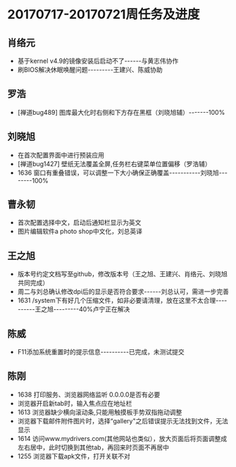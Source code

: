 # 20170717-20170721周任务及进度

## 肖络元
  - 基于kernel v4.9的镜像安装后启动不了------与黄志伟协作
  - 刷BIOS解决休眠唤醒问题---------王建兴、陈威协助

## 罗浩
  - [禅道bug489] 图库最大化时右侧和下方存在黑框（刘晓旭辅）-------100%

## 刘晓旭
  - 在首次配置界面中进行预装应用
  - [禅道bug1427] 壁纸无法覆盖全屏,任务栏右键菜单位置偏移（罗浩辅）
  - 1636 窗口有重叠错误，可以调整一下大小确保正确覆盖-----------刘晓旭--------100%

## 曹永韧
  - 首次配置选择中文，启动后通知栏显示为英文
  - 图片编辑软件a photo shop中文化，刘总英译

## 王之旭
  - 版本号约定文档写至github，修改版本号（王之旭、王建兴、肖络元、刘晓旭共同完成）
  - 周二与刘总确认修改dpi后的显示是否符合要求------刘总认可，需进一步完善
  - 1631 /system下有好几个压缩文件，如非必要请清理，放在这里不太合理----------王之旭---------40%卢宁正在解决

## 陈威
  - F11添加系统重置时的提示信息----------已完成，未测试提交

## 陈刚
  - 1638 打印服务、浏览器网络监听 0.0.0.0是否有必要
  - 浏览器开启新tab时，输入焦点应在地址栏
  - 1613 浏览器缺少横向滚动条,只能用触摸板手势双指拖动调整
  - 浏览器下载邮件附件图片时，选择“gallery"之后错误提示无法找到文件，无法显示
  - 1614 访问www.mydrivers.com(其他网站也类似），放大页面后将页面调整成左右居中，此时切换到其他tab，再回来时页面不再居中
  - 1255 浏览器下载apk文件，打开关联不对
